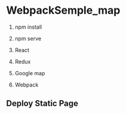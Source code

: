 # WebpackSemple_map


1. npm install
2. npm serve


1. React
2. Redux
3. Google map
4. Webpack


## Deploy Static Page


